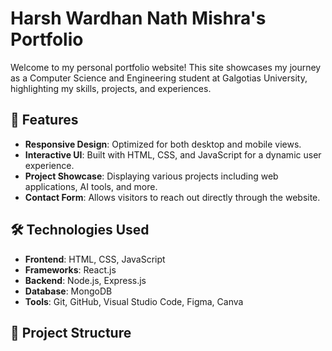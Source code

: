 # Harsh Wardhan Nath Mishra's Portfolio

Welcome to my personal portfolio website! This site showcases my journey as a Computer Science and Engineering student at Galgotias University, highlighting my skills, projects, and experiences.

## 🚀 Features

- **Responsive Design**: Optimized for both desktop and mobile views.
- **Interactive UI**: Built with HTML, CSS, and JavaScript for a dynamic user experience.
- **Project Showcase**: Displaying various projects including web applications, AI tools, and more.
- **Contact Form**: Allows visitors to reach out directly through the website.

## 🛠️ Technologies Used

- **Frontend**: HTML, CSS, JavaScript
- **Frameworks**: React.js
- **Backend**: Node.js, Express.js
- **Database**: MongoDB
- **Tools**: Git, GitHub, Visual Studio Code, Figma, Canva

## 📂 Project Structure

